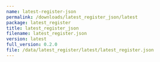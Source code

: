 ```yaml
---
name: latest-register-json
permalink: /downloads/latest_register_json/latest
package: latest_register
title: latest_register_json
filename: latest_register.json
version: latest
full_version: 0.2.0
file: /data/latest_register/latest/latest_register.json
---
```

